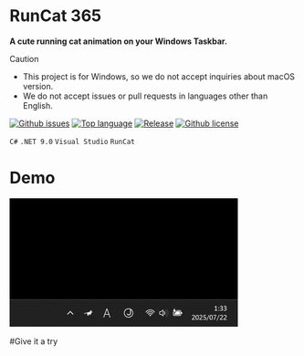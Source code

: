 # RunCat 365

**A cute running cat animation on your Windows Taskbar.**

> [!CAUTION]
>
> - This project is for Windows, so we do not accept inquiries about macOS version.
> - We do not accept issues or pull requests in languages other than English.

[![Github issues](https://img.shields.io/github/issues/Kyome22/RunCat365)](https://github.com/Kyome22/RunCat365/issues)
[![Top language](https://img.shields.io/github/languages/top/Kyome22/RunCat365)](https://github.com/Kyome22/RunCat365/)
[![Release](https://img.shields.io/github/v/release/Kyome22/RunCat365)]()
[![Github license](https://img.shields.io/github/license/Kyome22/RunCat365)](https://github.com/Kyome22/RunCat365/)

`C#` `.NET 9.0` `Visual Studio` `RunCat`

# Demo

<img src="./docs/images/demo.gif" width="400" height="225" alt="demo" />

#Give it a try
